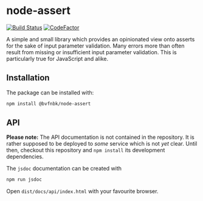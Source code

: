 # node-assert

[![Build Status](https://travis-ci.com/bvfnbk/node-assert.svg?branch=main)](https://travis-ci.com/bvfnbk/node-assert)
[![CodeFactor](https://www.codefactor.io/repository/github/bvfnbk/node-assert/badge)](https://www.codefactor.io/repository/github/bvfnbk/node-assert)

A simple and small library which provides an opinionated view onto asserts for the sake of input parameter validation.
Many errors more than often result from missing or insufficient input parameter validation. This is particularly true
for JavaScript and alike.

## Installation

The package can be installed with:

```bash
npm install @bvfnbk/node-assert
```

## API

**Please note:** The API documentation is not contained in the repository. It is rather supposed to be deployed to 
_some_ service which is not _yet_ clear. Until then, checkout this repository and `npm install` its development
dependencies.

The `jsdoc` documentation can be created with

```bash
npm run jsdoc
```

Open `dist/docs/api/index.html` with your favourite browser.
